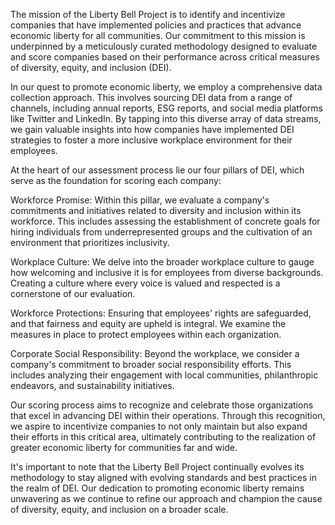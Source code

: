The mission of the Liberty Bell Project is to identify and incentivize companies that have implemented policies and practices that advance economic liberty for all communities. Our commitment to this mission is underpinned by a meticulously curated methodology designed to evaluate and score companies based on their performance across critical measures of diversity, equity, and inclusion (DEI).

In our quest to promote economic liberty, we employ a comprehensive data collection approach. This involves sourcing DEI data from a range of channels, including annual reports, ESG reports, and social media platforms like Twitter and LinkedIn. By tapping into this diverse array of data streams, we gain valuable insights into how companies have implemented DEI strategies to foster a more inclusive workplace environment for their employees.

At the heart of our assessment process lie our four pillars of DEI, which serve as the foundation for scoring each company:

Workforce Promise: Within this pillar, we evaluate a company's commitments and initiatives related to diversity and inclusion within its workforce. This includes assessing the establishment of concrete goals for hiring individuals from underrepresented groups and the cultivation of an environment that prioritizes inclusivity.

Workplace Culture: We delve into the broader workplace culture to gauge how welcoming and inclusive it is for employees from diverse backgrounds. Creating a culture where every voice is valued and respected is a cornerstone of our evaluation.

Workforce Protections: Ensuring that employees' rights are safeguarded, and that fairness and equity are upheld is integral. We examine the measures in place to protect employees within each organization.

Corporate Social Responsibility: Beyond the workplace, we consider a company's commitment to broader social responsibility efforts. This includes analyzing their engagement with local communities, philanthropic endeavors, and sustainability initiatives.

Our scoring process aims to recognize and celebrate those organizations that excel in advancing DEI within their operations. Through this recognition, we aspire to incentivize companies to not only maintain but also expand their efforts in this critical area, ultimately contributing to the realization of greater economic liberty for communities far and wide.

It's important to note that the Liberty Bell Project continually evolves its methodology to stay aligned with evolving standards and best practices in the realm of DEI. Our dedication to promoting economic liberty remains unwavering as we continue to refine our approach and champion the cause of diversity, equity, and inclusion on a broader scale.


